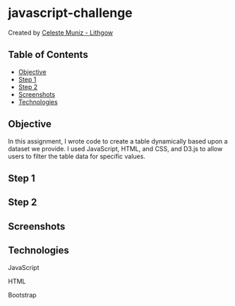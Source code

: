 # javascript-challenge

Created by [Celeste Muniz - Lithgow](https://github.com/celeste1030)

## Table of Contents
* [Objective](#objective)
* [Step 1](#Step-1)
* [Step 2](#Step-2)
* [Screenshots](#Screenshots)
* [Technologies](#technologies)

## Objective

In this assignment, I wrote code to create a table dynamically based upon a dataset we provide. I used JavaScript, HTML, and CSS, and D3.js to allow users to filter the table data for specific values.

## Step 1

## Step 2

## Screenshots

## Technologies

JavaScript

HTML

Bootstrap